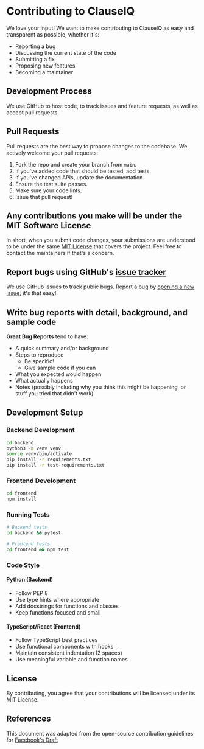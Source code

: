 # Contributing to ClauseIQ

We love your input! We want to make contributing to ClauseIQ as easy and transparent as possible, whether it's:

- Reporting a bug
- Discussing the current state of the code
- Submitting a fix
- Proposing new features
- Becoming a maintainer

## Development Process

We use GitHub to host code, to track issues and feature requests, as well as accept pull requests.

## Pull Requests

Pull requests are the best way to propose changes to the codebase. We actively welcome your pull requests:

1. Fork the repo and create your branch from `main`.
2. If you've added code that should be tested, add tests.
3. If you've changed APIs, update the documentation.
4. Ensure the test suite passes.
5. Make sure your code lints.
6. Issue that pull request!

## Any contributions you make will be under the MIT Software License

In short, when you submit code changes, your submissions are understood to be under the same [MIT License](LICENSE) that covers the project. Feel free to contact the maintainers if that's a concern.

## Report bugs using GitHub's [issue tracker](https://github.com/your-username/clauseiq/issues)

We use GitHub issues to track public bugs. Report a bug by [opening a new issue](https://github.com/your-username/clauseiq/issues/new); it's that easy!

## Write bug reports with detail, background, and sample code

**Great Bug Reports** tend to have:

- A quick summary and/or background
- Steps to reproduce
  - Be specific!
  - Give sample code if you can
- What you expected would happen
- What actually happens
- Notes (possibly including why you think this might be happening, or stuff you tried that didn't work)

## Development Setup

### Backend Development

```bash
cd backend
python3 -m venv venv
source venv/bin/activate
pip install -r requirements.txt
pip install -r test-requirements.txt
```

### Frontend Development

```bash
cd frontend
npm install
```

### Running Tests

```bash
# Backend tests
cd backend && pytest

# Frontend tests
cd frontend && npm test
```

### Code Style

#### Python (Backend)

- Follow PEP 8
- Use type hints where appropriate
- Add docstrings for functions and classes
- Keep functions focused and small

#### TypeScript/React (Frontend)

- Follow TypeScript best practices
- Use functional components with hooks
- Maintain consistent indentation (2 spaces)
- Use meaningful variable and function names

## License

By contributing, you agree that your contributions will be licensed under its MIT License.

## References

This document was adapted from the open-source contribution guidelines for [Facebook's Draft](https://github.com/facebook/draft-js/blob/master/CONTRIBUTING.md)
